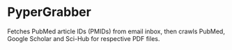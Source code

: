 # PyperGrabber
Fetches PubMed article IDs (PMIDs) from email inbox, then crawls PubMed, Google Scholar and Sci-Hub for respective PDF files.

